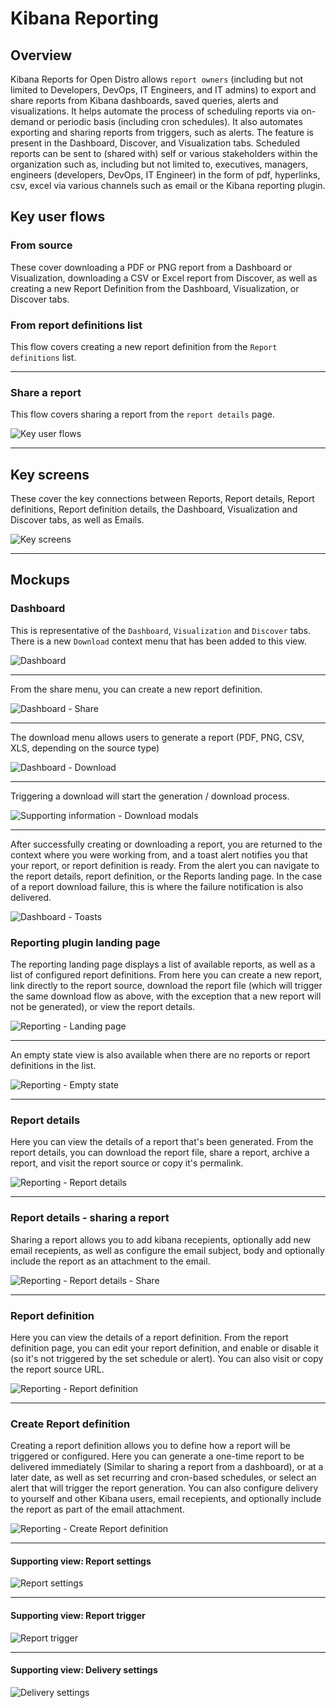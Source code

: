 # Kibana Reporting
## Overview
Kibana Reports for Open Distro allows `report owners` (including but not limited to Developers, DevOps, IT Engineers, and IT admins) to export and share reports from Kibana dashboards, saved queries, alerts and visualizations. It helps automate the process of scheduling reports via on-demand or periodic basis (including cron schedules). It also automates exporting and sharing reports from triggers, such as alerts. The feature is present in the Dashboard, Discover, and Visualization tabs. Scheduled reports can be sent to (shared with) self or various stakeholders within the organization such as, including but not limited to, executives, managers, engineers (developers, DevOps, IT Engineer) in the form of pdf, hyperlinks, csv, excel via various channels such as email or the Kibana reporting plugin.

## Key user flows
### From source
These cover downloading a PDF or PNG report from a Dashboard or Visualization, downloading a CSV or Excel report from Discover, as well as creating a new Report Definition from the Dashboard, Visualization, or Discover tabs.

### From report definitions list
This flow covers creating a new report definition from the `Report definitions` list.

---

### Share a report
This flow covers sharing a report from the `report details` page.

![Key user flows](img/flows/0.0.1_key-user-flows.png)

---

## Key screens
These cover the key connections between Reports, Report details, Report definitions, Report definition details, the Dashboard, Visualization and Discover tabs, as well as Emails.

![Key screens](img/flows/0.0.2_key-screens.png)

---

## Mockups
### Dashboard
This is representative of the `Dashboard`, `Visualization` and `Discover` tabs. There is a new `Download` context menu that has been added to this view.

![Dashboard](img/screens/0.1.0_dashboard.png)

---

From the share menu, you can create a new report definition.

![Dashboard - Share](img/screens/0.1.02_dashboard-share.png)

---

The download menu allows users to generate a report (PDF, PNG, CSV, XLS, depending on the source type)

![Dashboard - Download](img/screens/0.1.01_dashboard-download.png)

---

Triggering a download will start the generation / download process.

![Supporting information - Download modals](img/supporting/0.1.04_modals_generating-downloading.png)

---

After successfully creating or downloading a report, you are returned to the context where you were working from, and a toast alert notifies you that your report, or report definition is ready. From the alert you can navigate to the report details, report definition, or the Reports landing page. In the case of a report download failure, this is where the failure notification is also delivered.

![Dashboard - Toasts](img/screens/0.1.03_dashboard-toasts.png)

### Reporting plugin landing page

The reporting landing page displays a list of available reports, as well as a list of configured report definitions. From here you can create a new report, link directly to the report source, download the report file (which will trigger the same download flow as above, with the exception that a new report will not be generated), or view the report details.

![Reporting - Landing page](img/screens/0.2.1_reporting.png)

---

An empty state view is also available when there are no reports or report definitions in the list.

![Reporting - Empty state](img/screens/0.2.0_reporting_empty-state.png)

---

### Report details

Here you can view the details of a report that's been generated. From the report details, you can download the report file, share a report, archive a report, and visit the report source or copy it's permalink.

![Reporting - Report details](img/screens/0.3.0_report.png)

---

### Report details - sharing a report

Sharing a report allows you to add kibana recepients, optionally add new email recepients, as well as configure the email subject, body and optionally include the report as an attachment to the email.

![Reporting - Report details - Share](img/screens/0.3.1_report_share.png)

---

### Report definition

Here you can view the details of a report definition. From the report definition page, you can edit your report definition, and enable or disable it (so it's not triggered by the set schedule or alert). You can also visit or copy the report source URL.

![Reporting - Report definition](img/screens/0.4.0_report-definition.png)

---

### Create Report definition

Creating a report definition allows you to define how a report will be triggered or configured. Here you can generate a one-time report to be delivered immediately (Similar to sharing a report from a dashboard), or at a later date, as well as set recurring and cron-based schedules, or select an alert that will trigger the report generation. You can also configure delivery to yourself and other Kibana users, email recepients, and optionally include the report as part of the email attachment.

![Reporting - Create Report definition](img/screens/0.5.0_create-report-definition.png)

---

#### Supporting view: Report settings

![Report settings](img/supporting/0.5.1_report-settings.png)

---

#### Supporting view: Report trigger

![Report trigger](img/supporting/0.5.2_report-trigger.png)

---

#### Supporting view: Delivery settings

![Delivery settings](img/supporting/0.5.3_delivery-settings.png)